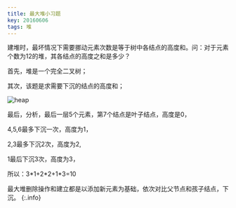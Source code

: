 ```yaml
---
title: 最大堆小习题
key: 20160606
tags: 堆
---
```


建堆时，最坏情况下需要挪动元素次数是等于树中各结点的高度和。问：对于元素个数为12的堆，其各结点的高度之和是多少？

<!--more-->

首先，堆是一个完全二叉树；

其次，该题是求需要下沉的结点的高度和；

![heap](https://ws1.sinaimg.cn/large/a5caea9fgy1g16uzo7md5j206c03fwea.jpg)

最后，分析，最后一层5个元素，第7个结点是叶子结点，高度是0，

4,5,6最多下沉一次，高度为1，

2,3最多下沉2次，高度为2,

1最后下沉3次，高度为3，

所以：3\*1+2\*2+1\*3=10

最大堆删除操作和建立都是以添加新元素为基础，依次对比父节点和孩子结点，下沉。
{:.info}